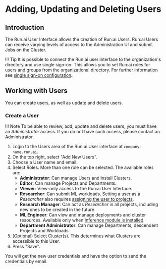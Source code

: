 # Adding, Updating and Deleting Users

## Introduction

The Run:ai User Interface allows the creation of Run:ai Users. Run:ai Users can receive varying levels of access to the Administration UI and submit Jobs on the Cluster.

!!! Tip
    It is possible to connect the Run:ai user interface to the organization's directory and use single sign-on. This allows you to set Run:ai roles for users and groups from the organizational directory. For further information see [single sign-on configuration](../runai-setup/authentication/sso.md).

## Working with Users

You can create users, as well as update and delete users.

### Create a User

!!! Note
    To be able to review, add, update and delete users, you must have an *Administrator* access. If you do not have such access, please contact an Administrator.

1. Login to the Users area of the Run:ai User interface at `company-name.run.ai`.
2. On the top right, select "Add New Users".
3. Choose a User name and email.
4. Select Roles. More than one role can be selected. The available roles are:
    * **Administrator**: Can manage Users and install Clusters.
    * **Editor**: Can manage Projects and Departments.
    * **Viewer**: View-only access to the Run:ai User Interface.
    * **Researcher**: Can submit ML workloads. Setting a user as a *Researcher* also requires [assigning the user to projects](../project-setup/#create-a-new-project.md).
    * **Research Manager**: Can act as *Researcher* in all projects, including new ones to be created in the future.
    * **ML Engineer**: Can view and manage deployments and cluster resources. Available only when [Inference module is installed](../workloads/inference-overview.md).
    * **Department Administrator**: Can manage Departments, descendent Projects and Workloads.
5. (Optional) Select Cluster(s). This determines what Clusters are accessible to this User.
6. Press "Save".

You will get the new user credentials and have the option to send the credentials by email.
